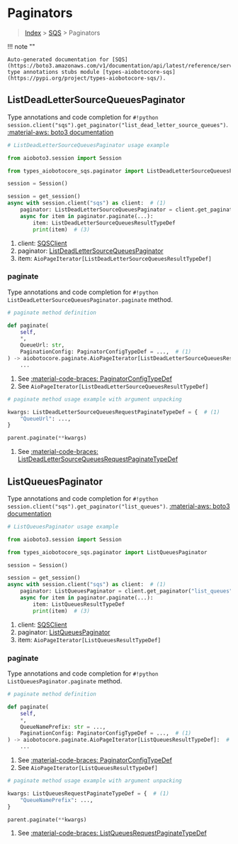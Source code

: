 # Paginators

> [Index](../README.md) > [SQS](./README.md) > Paginators

!!! note ""

    Auto-generated documentation for [SQS](https://boto3.amazonaws.com/v1/documentation/api/latest/reference/services/sqs.html#sqs)
    type annotations stubs module [types-aiobotocore-sqs](https://pypi.org/project/types-aiobotocore-sqs/).

## ListDeadLetterSourceQueuesPaginator

Type annotations and code completion for `#!python session.client("sqs").get_paginator("list_dead_letter_source_queues")`.
[:material-aws: boto3 documentation](https://boto3.amazonaws.com/v1/documentation/api/latest/reference/services/sqs/paginator/ListDeadLetterSourceQueues.html#SQS.Paginator.ListDeadLetterSourceQueues)

```python
# ListDeadLetterSourceQueuesPaginator usage example

from aioboto3.session import Session

from types_aiobotocore_sqs.paginator import ListDeadLetterSourceQueuesPaginator

session = Session()

session = get_session()
async with session.client("sqs") as client:  # (1)
    paginator: ListDeadLetterSourceQueuesPaginator = client.get_paginator("list_dead_letter_source_queues")  # (2)
    async for item in paginator.paginate(...):
        item: ListDeadLetterSourceQueuesResultTypeDef
        print(item)  # (3)
```

1. client: [SQSClient](./client.md)
2. paginator: [ListDeadLetterSourceQueuesPaginator](./paginators.md#listdeadlettersourcequeuespaginator)
3. item: `AioPageIterator[ListDeadLetterSourceQueuesResultTypeDef]`


### paginate

Type annotations and code completion for `#!python ListDeadLetterSourceQueuesPaginator.paginate` method.

```python
# paginate method definition

def paginate(
    self,
    *,
    QueueUrl: str,
    PaginationConfig: PaginatorConfigTypeDef = ...,  # (1)
) -> aiobotocore.paginate.AioPageIterator[ListDeadLetterSourceQueuesResultTypeDef]:  # (2)
    ...
```

1. See [:material-code-braces: PaginatorConfigTypeDef](./type_defs.md#paginatorconfigtypedef)
2. See `AioPageIterator[ListDeadLetterSourceQueuesResultTypeDef]`


```python
# paginate method usage example with argument unpacking

kwargs: ListDeadLetterSourceQueuesRequestPaginateTypeDef = {  # (1)
    "QueueUrl": ...,
}

parent.paginate(**kwargs)
```

1. See [:material-code-braces: ListDeadLetterSourceQueuesRequestPaginateTypeDef](./type_defs.md#listdeadlettersourcequeuesrequestpaginatetypedef)
## ListQueuesPaginator

Type annotations and code completion for `#!python session.client("sqs").get_paginator("list_queues")`.
[:material-aws: boto3 documentation](https://boto3.amazonaws.com/v1/documentation/api/latest/reference/services/sqs/paginator/ListQueues.html#SQS.Paginator.ListQueues)

```python
# ListQueuesPaginator usage example

from aioboto3.session import Session

from types_aiobotocore_sqs.paginator import ListQueuesPaginator

session = Session()

session = get_session()
async with session.client("sqs") as client:  # (1)
    paginator: ListQueuesPaginator = client.get_paginator("list_queues")  # (2)
    async for item in paginator.paginate(...):
        item: ListQueuesResultTypeDef
        print(item)  # (3)
```

1. client: [SQSClient](./client.md)
2. paginator: [ListQueuesPaginator](./paginators.md#listqueuespaginator)
3. item: `AioPageIterator[ListQueuesResultTypeDef]`


### paginate

Type annotations and code completion for `#!python ListQueuesPaginator.paginate` method.

```python
# paginate method definition

def paginate(
    self,
    *,
    QueueNamePrefix: str = ...,
    PaginationConfig: PaginatorConfigTypeDef = ...,  # (1)
) -> aiobotocore.paginate.AioPageIterator[ListQueuesResultTypeDef]:  # (2)
    ...
```

1. See [:material-code-braces: PaginatorConfigTypeDef](./type_defs.md#paginatorconfigtypedef)
2. See `AioPageIterator[ListQueuesResultTypeDef]`


```python
# paginate method usage example with argument unpacking

kwargs: ListQueuesRequestPaginateTypeDef = {  # (1)
    "QueueNamePrefix": ...,
}

parent.paginate(**kwargs)
```

1. See [:material-code-braces: ListQueuesRequestPaginateTypeDef](./type_defs.md#listqueuesrequestpaginatetypedef)

